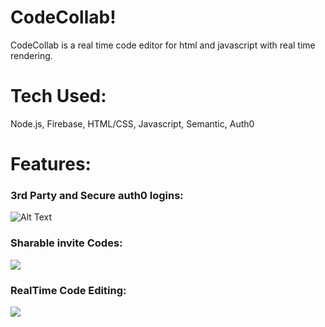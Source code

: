 # CodeCollab!
CodeCollab is a real time code editor for html and javascript with real time rendering.
# Tech Used:
Node.js, Firebase, HTML/CSS, Javascript, Semantic, Auth0
# Features:
### 3rd Party and Secure auth0 logins:
![Alt Text](https://media.giphy.com/media/8qx7oITqVVkAzzOuEh/giphy.gif)
### Sharable invite Codes:
![](https://thumbs.gfycat.com/BouncySpeedyAsianpiedstarling-size_restricted.gif)
### RealTime Code Editing:
![](https://thumbs.gfycat.com/SphericalBleakAcornwoodpecker-size_restricted.gif)


